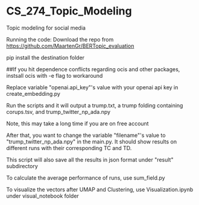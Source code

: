 # CS_274_Topic_Modeling
 Topic modeling for social media

Running the code:
Download the repo from https://github.com/MaartenGr/BERTopic_evaluation

pip install the destination folder

##If you hit dependence conflicts regarding ocis and other packages, instsall ocis with -e flag to workaround

Replace variable "openai.api_key"'s value with your openai api key in create_embedding.py

Run the scripts and it will output a trump.txt, a trump folding containing corups.tsv, and trump_twitter_np_ada.npy

Note, this may take a long time if you are on free account

After that, you want to change the variable "filename"'s value to "trump_twitter_np_ada.npy" in the main.py. It should show results on different runs with their corresponding TC and TD.

This script will also save all the results in json format under "result" subdirectory

To calculate the average performance of runs, use sum_field.py

To visualize the vectors after UMAP and Clustering, use Visualization.ipynb under visual_notebook folder
